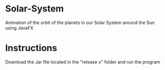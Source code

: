 # Solar-System
Animation of the orbit of the planets in our Solar System around the Sun using JavaFX

# Instructions
Download the Jar file located in the "release x" folder and run the program
